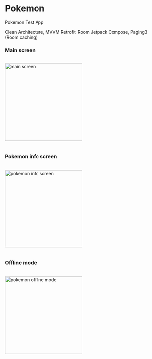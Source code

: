 # Pokemon
Pokemon Test App

Clean Architecture, MVVM
Retrofit, Room
Jetpack Compose, Paging3 (Room caching)

<h3>Main screen</h3>
<br />
<img width="250px" src="https://user-images.githubusercontent.com/66932545/235357134-af7fdeb0-5344-4039-ae14-2b29164152d9.png" alt="main screen" />

<br />
<br />
<h3>Pokemon info screen</h3>
<br />
<img width="250px" src="https://user-images.githubusercontent.com/66932545/235356732-ddd4cb46-8057-4934-ab15-bf1ed904e69f.png" alt="pokemon info screen" />

<br />
<br />
<h3>Offline mode</h3>
<br />
<img width="250px" src="https://user-images.githubusercontent.com/66932545/235356876-08e918f3-04e6-4033-ad74-0afda5fdff69.png" alt="pokemon offline mode" />

